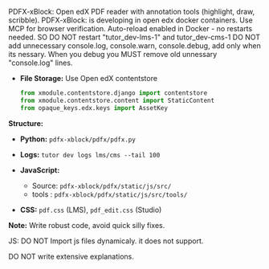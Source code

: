 PDFX-xBlock: Open edX PDF reader with annotation tools (highlight, draw, scribble).
PDFX-xBlock: is developing in open edx docker containers.
Use MCP for browser verification. Auto-reload enabled in Docker - no restarts needed. SO DO NOT restart "tutor_dev-lms-1" and tutor_dev-cms-1
DO NOT add unnecessary console.log,  console.warn, console.debug, add only when its nessary. When you debug you MUST remove old unnessary "console.log" lines.
* **File Storage:** Use Open edX contentstore
  ```python
  from xmodule.contentstore.django import contentstore
  from xmodule.contentstore.content import StaticContent
  from opaque_keys.edx.keys import AssetKey
  ```

**Structure:**

* **Python:** `pdfx-xblock/pdfx/pdfx.py`
* **Logs:** `tutor dev logs lms/cms --tail 100`

* **JavaScript:**
  * Source: `pdfx-xblock/pdfx/static/js/src/`
  * tools : `pdfx-xblock/pdfx/static/js/src/tools/`

* **CSS:** `pdf.css` (LMS), `pdf_edit.css` (Studio)

**Note:** Write robust code, avoid quick silly fixes.

JS: DO NOT Import js files dynamicaly. it does not support.

DO NOT write extensive explanations.

